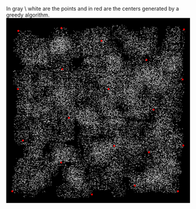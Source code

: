 In gray \ white are the points and in red are the centers generated by a greedy algorithm.
![D](https://github.com/Tomi-1997/CS-2ndYear/blob/main/K_Clusters/k_cluster.png)
